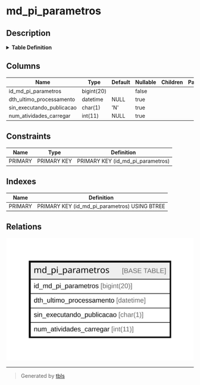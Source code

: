 # md_pi_parametros

## Description

<details>
<summary><strong>Table Definition</strong></summary>

```sql
CREATE TABLE `md_pi_parametros` (
  `id_md_pi_parametros` bigint(20) NOT NULL,
  `dth_ultimo_processamento` datetime DEFAULT NULL,
  `sin_executando_publicacao` char(1) DEFAULT 'N',
  `num_atividades_carregar` int(11) DEFAULT NULL,
  PRIMARY KEY (`id_md_pi_parametros`)
) ENGINE=InnoDB DEFAULT CHARSET=latin1 COLLATE=latin1_swedish_ci
```

</details>

## Columns

| Name | Type | Default | Nullable | Children | Parents | Comment |
| ---- | ---- | ------- | -------- | -------- | ------- | ------- |
| id_md_pi_parametros | bigint(20) |  | false |  |  |  |
| dth_ultimo_processamento | datetime | NULL | true |  |  |  |
| sin_executando_publicacao | char(1) | 'N' | true |  |  |  |
| num_atividades_carregar | int(11) | NULL | true |  |  |  |

## Constraints

| Name | Type | Definition |
| ---- | ---- | ---------- |
| PRIMARY | PRIMARY KEY | PRIMARY KEY (id_md_pi_parametros) |

## Indexes

| Name | Definition |
| ---- | ---------- |
| PRIMARY | PRIMARY KEY (id_md_pi_parametros) USING BTREE |

## Relations

![er](md_pi_parametros.svg)

---

> Generated by [tbls](https://github.com/k1LoW/tbls)
